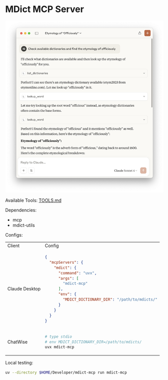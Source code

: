 # MDict MCP Server

![Claude Desktop](./claude.png)


Available Tools: [TOOLS.md](./TOOLS.md)


Dependencies: 

- mcp
- mdict-utils


Configs:

<table>
<tr>
<td> Client </td> <td> Config </td>
</tr>
<tr>
<td> Claude Desktop </td>
<td>

```json
{
  "mcpServers": {
    "mdict": {
      "command": "uvx",
      "args": [
        "mdict-mcp"
      ],
      "env": {
        "MDICT_DICTIONARY_DIR": "/path/to/mdicts/"
      }
    }
  }
}
```

<tr>
<td> ChatWise </td>
<td>

```bash
# type stdio
# env MDICT_DICTIONARY_DIR=/path/to/mdicts/
uvx mdict-mcp
```
</td>
</tr>
</table>

Local testing:

```bash
uv --directory $HOME/Developer/mdict-mcp run mdict-mcp
```
